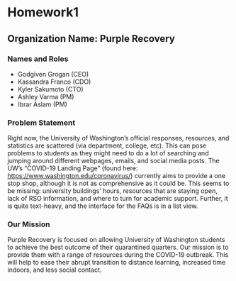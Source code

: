 # Homework1

## Organization Name: Purple Recovery

### Names and Roles
- Godgiven Grogan (CEO)
- Kassandra Franco (CDO)
- Kyler Sakumoto (CTO)
- Ashley Varma (PM)
- Ibrar Aslam (PM)

### Problem Statement
Right now, the University of Washington’s official responses, resources, and statistics are scattered (via department, college, etc). This can pose problems to students as they might need to do a lot of searching and jumping around different webpages, emails, and social media posts. The UW’s “COVID-19 Landing Page” (found here: https://www.washington.edu/coronavirus/) currently aims to provide a one stop shop, although it is not as comprehensive as it could be. This seems to be missing: university buildings’ hours, resources that are staying open, lack of RSO information, and where to turn for academic support. Further, it is quite text-heavy, and the interface for the FAQs is in a list view. 

### Our Mission 
Purple Recovery is focused on allowing University of Washington students to achieve the best outcome of their quarantined quarters. Our mission is to provide them with a range of resources during the COVID-19 outbreak. This will help to ease their abrupt transition to distance learning, increased time indoors, and less social contact.

